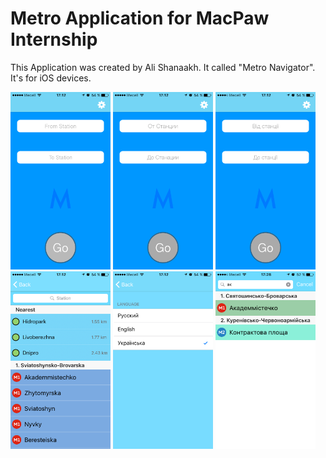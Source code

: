 <h1>Metro Application for MacPaw Internship</h1>

<p> 
This Application was created by Ali Shanaakh. It called "Metro Navigator".
It's for iOS devices.
</p>

<div width="500px" height="300px" bgcolor="gray"> 
    <img src="resource/eng.png" alt="Main window" width="160px" height="284px" >
    <img src="resource/rus.png" alt="Main window" width="160px" height="284px" >
    <img src="resource/ua.png" alt="Main window" width="160px" height="284px" >
    <img src="resource/choose1.png" alt="Choosing Station" width="160px" height="284px" >
    <img src="resource/lang.png" alt="Settings" width="160px" height="284px" >
    <img src="resource/search.png" alt="Serach Station" width="160px" height="284px" >
</div>